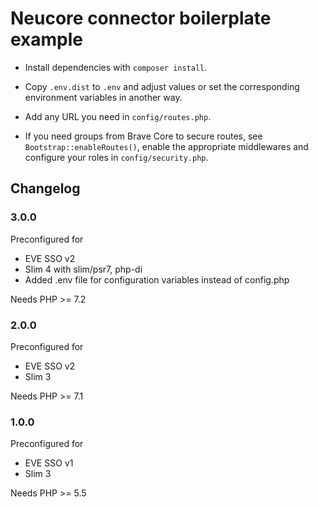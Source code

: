# Neucore connector boilerplate example 

- Install dependencies with `composer install`.
- Copy `.env.dist` to `.env` and adjust values or set the corresponding environment variables in another way.
- Add any URL you need in `config/routes.php`.

- If you need groups from Brave Core to secure routes, see `Bootstrap::enableRoutes()`,
enable the appropriate middlewares and configure your roles in `config/security.php`.

## Changelog

### 3.0.0

Preconfigured for
- EVE SSO v2
- Slim 4 with slim/psr7, php-di
- Added .env file for configuration variables instead of config.php

Needs PHP >= 7.2

### 2.0.0

Preconfigured for
- EVE SSO v2
- Slim 3

Needs PHP >= 7.1

### 1.0.0

Preconfigured for
- EVE SSO v1
- Slim 3

Needs PHP >= 5.5
